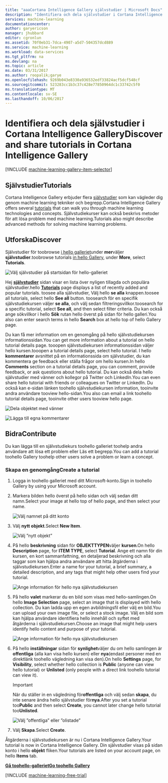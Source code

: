 ```yaml
---
title: "aaaCortana Intelligence Gallery självstudier | Microsoft Docs"
description: "Identifiera och dela självstudier i Cortana Intelligence Gallery."
services: machine-learning
documentationcenter: 
author: garyericson
manager: jhubbard
editor: cgronlun
ms.assetid: 70f0eb31-7dca-4907-a5d7-504357dcd889
ms.service: machine-learning
ms.workload: data-services
ms.tgt_pltfrm: na
ms.devlang: na
ms.topic: article
ms.date: 03/31/2017
ms.author: roopalik;garye
ms.openlocfilehash: 9269b043e8330a936532edf33824acf5dcf548cf
ms.sourcegitcommit: 523283cc1b3c37c428e77850964dc1c33742c5f0
ms.translationtype: MT
ms.contentlocale: sv-SE
ms.lasthandoff: 10/06/2017
---
```

# <a name="discover-and-share-tutorials-in-cortana-intelligence-gallery"></a><span data-ttu-id="140f1-103">Identifiera och dela självstudier i Cortana Intelligence Gallery</span><span class="sxs-lookup"><span data-stu-id="140f1-103">Discover and share tutorials in Cortana Intelligence Gallery</span></span>
[!INCLUDE [machine-learning-gallery-item-selector](../../includes/machine-learning-gallery-item-selector.md)]

## <a name="tutorials"></a><span data-ttu-id="140f1-104">Självstudier</span><span class="sxs-lookup"><span data-stu-id="140f1-104">Tutorials</span></span>
<span data-ttu-id="140f1-105">Cortana Intelligence Gallery erbjuder flera [självstudier](https://gallery.cortanaintelligence.com/tutorials) som kan vägleder dig genom machine learning tekniker och begrepp.</span><span class="sxs-lookup"><span data-stu-id="140f1-105">Cortana Intelligence Gallery offers several [tutorials](https://gallery.cortanaintelligence.com/tutorials) that can walk you through machine learning technologies and concepts.</span></span> <span data-ttu-id="140f1-106">Självstudiekurser kan också beskrivs metoder för att lösa problem med machine learning.</span><span class="sxs-lookup"><span data-stu-id="140f1-106">Tutorials also might describe advanced methods for solving machine learning problems.</span></span>

## <a name="discover"></a><span data-ttu-id="140f1-107">Utforska</span><span class="sxs-lookup"><span data-stu-id="140f1-107">Discover</span></span>
<span data-ttu-id="140f1-108">Självstudier för toobrowse [i hello galleriet](http://gallery.cortanaintelligence.com)under **mer**väljer **självstudier**.</span><span class="sxs-lookup"><span data-stu-id="140f1-108">toobrowse tutorials [in hello Gallery](http://gallery.cortanaintelligence.com), under **More**, select **Tutorials**.</span></span>

![Välj självstudier på startsidan för hello-galleriet](media/machine-learning-gallery-tutorials/select-tutorials-in-gallery.png)

<span data-ttu-id="140f1-110">Hej  **[självstudier](https://gallery.cortanaintelligence.com/tutorials)**  sidan visar en lista över nyligen tillagda och populära självstudier.</span><span class="sxs-lookup"><span data-stu-id="140f1-110">hello **[Tutorials](https://gallery.cortanaintelligence.com/tutorials)** page displays a list of recently added and popular tutorials.</span></span> <span data-ttu-id="140f1-111">toosee alla självstudier, Välj hello **se alla** knappen.</span><span class="sxs-lookup"><span data-stu-id="140f1-111">toosee all tutorials, select hello **See all** button.</span></span> <span data-ttu-id="140f1-112">toosearch för en specifik självstudiekursen väljer **se alla**, och välj sedan filtreringsvillkor.</span><span class="sxs-lookup"><span data-stu-id="140f1-112">toosearch for a specific tutorial, select **See all**, and then select filter criteria.</span></span> <span data-ttu-id="140f1-113">Du kan också ange sökvillkor i hello **Sök** rutan hello överst på sidan för hello galleri.</span><span class="sxs-lookup"><span data-stu-id="140f1-113">You also can enter search terms in hello **Search** box at hello top of hello Gallery page.</span></span>

<span data-ttu-id="140f1-114">Du kan få mer information om en genomgång på hello självstudiekursen informationssidan.</span><span class="sxs-lookup"><span data-stu-id="140f1-114">You can get more information about a tutorial on hello tutorial details page.</span></span> <span data-ttu-id="140f1-115">tooopen självstudiekursen informationssidan väljer hello kursen.</span><span class="sxs-lookup"><span data-stu-id="140f1-115">tooopen a tutorial details page, select hello tutorial.</span></span> <span data-ttu-id="140f1-116">I hello **kommentarer** avsnittet på en informationssida om självstudier, du kan kommentera ge feedback eller ställa frågor om hello kursen.</span><span class="sxs-lookup"><span data-stu-id="140f1-116">In hello **Comments** section on a tutorial details page, you can comment, provide feedback, or ask questions about hello tutorial.</span></span> <span data-ttu-id="140f1-117">Du kan också dela hello självstudier med vänner och kollegor på Twitter och LinkedIn.</span><span class="sxs-lookup"><span data-stu-id="140f1-117">You can even share hello tutorial with friends or colleagues on Twitter or LinkedIn.</span></span> <span data-ttu-id="140f1-118">Du också kan e-sidan länken toohello självstudiekursen information, tooinvite andra användare tooview hello-sidan.</span><span class="sxs-lookup"><span data-stu-id="140f1-118">You also can email a link toohello tutorial details page, tooinvite other users tooview hello page.</span></span>

![Dela objektet med vänner](media/machine-learning-gallery-how-to-use-contribute-publish/share-links.png)

![Lägga till egna kommentarer](media/machine-learning-gallery-how-to-use-contribute-publish/comments.png)

## <a name="contribute"></a><span data-ttu-id="140f1-121">Bidra</span><span class="sxs-lookup"><span data-stu-id="140f1-121">Contribute</span></span>
<span data-ttu-id="140f1-122">Du kan lägga till en självstudiekurs toohello galleriet toohelp andra användare att lösa ett problem eller Läs ett begrepp.</span><span class="sxs-lookup"><span data-stu-id="140f1-122">You can add a tutorial toohello Gallery toohelp other users solve a problem or learn a concept.</span></span>

### <a name="create-a-tutorial"></a><span data-ttu-id="140f1-123">Skapa en genomgång</span><span class="sxs-lookup"><span data-stu-id="140f1-123">Create a tutorial</span></span>

1. <span data-ttu-id="140f1-124">Logga in toohello galleriet med ditt Microsoft-konto.</span><span class="sxs-lookup"><span data-stu-id="140f1-124">Sign in toohello Gallery by using your Microsoft account.</span></span>

2. <span data-ttu-id="140f1-125">Markera bilden hello överst på hello sidan och välj sedan ditt namn.</span><span class="sxs-lookup"><span data-stu-id="140f1-125">Select your image at hello top of hello page, and then select your name.</span></span>
  
    ![Välj namnet på ditt konto](media/machine-learning-gallery-tutorials/click-account-name.png)

3. <span data-ttu-id="140f1-127">Välj **nytt objekt**.</span><span class="sxs-lookup"><span data-stu-id="140f1-127">Select **New Item**.</span></span>
  
    ![Välj ”nytt objekt”](media/machine-learning-gallery-collections/click-new-item.png)

4. <span data-ttu-id="140f1-129">På hello **beskrivning** sidan för **OBJEKTTYPEN**väljer **kursen**.</span><span class="sxs-lookup"><span data-stu-id="140f1-129">On hello **Description** page, for **ITEM TYPE**, select **Tutorial**.</span></span> <span data-ttu-id="140f1-130">Ange ett namn för din kursen, en kort sammanfattning, en detaljerad beskrivning och alla taggar som kan hjälpa andra användare att hitta åtgärderna i självstudiekursen.</span><span class="sxs-lookup"><span data-stu-id="140f1-130">Enter a name for your tutorial, a brief summary, a detailed description, and any tags that might help other users find your tutorial.</span></span>
  
    ![Ange information för hello nya självstudiekursen](media/machine-learning-gallery-tutorials/create-tutorial-page-1.png)
5. <span data-ttu-id="140f1-132">På hello **valet** markerar du en bild som visas med hello-samlingen.</span><span class="sxs-lookup"><span data-stu-id="140f1-132">On hello **Image Selection** page, select an image that is displayed with hello collection.</span></span> <span data-ttu-id="140f1-133">Du kan ladda upp en egen avbildningsfil eller välj en bild.</span><span class="sxs-lookup"><span data-stu-id="140f1-133">You can upload your own image file, or select a stock image.</span></span> <span data-ttu-id="140f1-134">Välj en bild som kan hjälpa användare identifiera hello innehåll och syftet med åtgärderna i självstudiekursen.</span><span class="sxs-lookup"><span data-stu-id="140f1-134">Choose an image that might help users identify hello content and purpose of your tutorial.</span></span>
  
    ![Ange information för hello nya självstudiekursen](media/machine-learning-gallery-tutorials/create-tutorial-page-2.png)

6. <span data-ttu-id="140f1-136">På hello **inställningar** sidan för **synlighet**väljer du om hello samlingen är **offentliga** (alla kan visa hello kursen) eller **nya**(endast personer med en direktlänk toohello vägledning kan visa den).</span><span class="sxs-lookup"><span data-stu-id="140f1-136">On hello **Settings** page, for **Visibility**, select whether hello collection is **Public** (anyone can view hello tutorial) or **Unlisted** (only people with a direct link toohello tutorial can view it).</span></span>
  
    > [!IMPORTANT]
    > <span data-ttu-id="140f1-137">När du ställer in en vägledning för**offentliga** och välj sedan **skapa**, du inte senare ändra hello självstudier för**nya**.</span><span class="sxs-lookup"><span data-stu-id="140f1-137">After you set a tutorial too**Public** and then select **Create**, you cannot later change hello tutorial too**Unlisted**.</span></span>
    > 
    > 
  
    ![Välj ”offentliga” eller ”olistade”](media/machine-learning-gallery-tutorials/create-tutorial-page-3.png)

7. <span data-ttu-id="140f1-139">Välj **Skapa**.</span><span class="sxs-lookup"><span data-stu-id="140f1-139">Select **Create**.</span></span>

<span data-ttu-id="140f1-140">Åtgärderna i självstudiekursen är nu i Cortana Intelligence Gallery.</span><span class="sxs-lookup"><span data-stu-id="140f1-140">Your tutorial is now in Cortana Intelligence Gallery.</span></span> <span data-ttu-id="140f1-141">Din självstudier visas på sidan konto i hello **objekt** fliken.</span><span class="sxs-lookup"><span data-stu-id="140f1-141">Your tutorials are listed on your account page, on hello **Items** tab.</span></span>

<span data-ttu-id="140f1-142">**[Gå toohello-galleriet](http://gallery.cortanaintelligence.com)**</span><span class="sxs-lookup"><span data-stu-id="140f1-142">**[Go toohello Gallery](http://gallery.cortanaintelligence.com)**</span></span>

[!INCLUDE [machine-learning-free-trial](../../includes/machine-learning-free-trial.md)]

